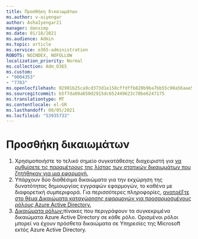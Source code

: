 ```yaml
---
title: Προσθήκη δικαιωμάτων
ms.author: v-aiyengar
author: AshaIyengar21
manager: dansimp
ms.date: 01/18/2021
ms.audience: Admin
ms.topic: article
ms.service: o365-administration
ROBOTS: NOINDEX, NOFOLLOW
localization_priority: Normal
ms.collection: Adm_O365
ms.custom:
- "9004353"
- "7783"
ms.openlocfilehash: 02901b25ca9cd373d1e158cffdffb820b9ba7bb55c90a56aae57807a2e932192
ms.sourcegitcommit: b5f7da89a650d2915dc652449623c78be6247175
ms.translationtype: MT
ms.contentlocale: el-GR
ms.lasthandoff: 08/05/2021
ms.locfileid: "53935733"
---
```

# <a name="add-permissions"></a>Προσθήκη δικαιωμάτων

1. Χρησιμοποιήστε το τελικό σημείο συγκατάθεσης διαχειριστή για [να ρυθμίσετε τις παραμέτρους της λίστας των στατικών δικαιωμάτων που ζητήθηκαν για μια εφαρμογή.](https://docs.microsoft.com/azure/active-directory/develop/v2-permissions-and-consent#to-configure-the-list-of-statically-requested-permissions-for-an-application)
1. Υπάρχουν δύο διαθέσιμα δικαιώματα για την εκχώρηση της δυνατότητας δημιουργίας εγγραφών εφαρμογών, το καθένα με διαφορετική συμπεριφορά. Για περισσότερες πληροφορίες, [ανατρέξτε στο θέμα Δικαιώματα καταχώρησης εφαρμογών για προσαρμοσμένους ρόλους Azure Active Directory.](https://docs.microsoft.com/azure/active-directory/roles/custom-available-permissions)
1. [Δικαιώματα ρόλων:](https://docs.microsoft.com/azure/active-directory/roles/permissions-reference#role-permissions)πίνακες που περιγράφουν τα συγκεκριμένα δικαιώματα Azure Active Directory σε κάθε ρόλο. Ορισμένοι ρόλοι μπορεί να έχουν πρόσθετα δικαιώματα σε Υπηρεσίες της Microsoft εκτός Azure Active Directory.
